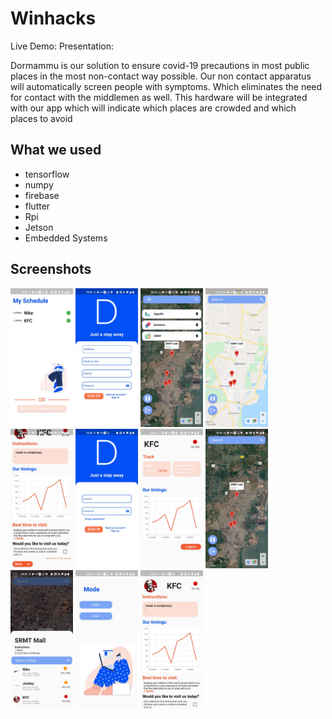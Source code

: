 # Winhacks

Live Demo: 
Presentation: 


Dormammu is our solution to ensure covid-19 precautions in most public places in the most non-contact way possible. Our non contact apparatus will automatically screen people with symptoms. Which eliminates the need for contact with the middlemen as well.
This hardware will be integrated with our app which will indicate which places are crowded and which places to avoid

## What we used
- tensorflow
- numpy
- firebase
- flutter
- Rpi
- Jetson
- Embedded Systems


## Screenshots
<img src=https://github.com/Gaurav4604/Winhacks/blob/master/Screenshots/WhatsApp%20Image%202021-03-28%20at%2020.06.47%20(1).jpeg width="100"/>
<img src="https://github.com/Gaurav4604/Winhacks/blob/master/Screenshots/WhatsApp%20Image%202021-03-28%20at%2020.06.47%20(2).jpeg"  width="100"/>
<img src="https://github.com/Gaurav4604/Winhacks/blob/master/Screenshots/WhatsApp%20Image%202021-03-28%20at%2020.06.47%20(3).jpeg"  width="100"/>
<img src="https://github.com/Gaurav4604/Winhacks/blob/master/Screenshots/WhatsApp%20Image%202021-03-28%20at%2020.06.47.jpeg"  width="100"/>
<img src="https://github.com/Gaurav4604/Winhacks/blob/master/Screenshots/WhatsApp%20Image%202021-03-28%20at%2020.06.48%20(1).jpeg"  width="100"/>
<img src="https://github.com/Gaurav4604/Winhacks/blob/master/Screenshots/WhatsApp%20Image%202021-03-28%20at%2020.06.48%20(2).jpeg"  width="100"/>
<img src="https://github.com/Gaurav4604/Winhacks/blob/master/Screenshots/WhatsApp%20Image%202021-03-28%20at%2020.06.48%20(3).jpeg"  width="100"/>
<img src="https://github.com/Gaurav4604/Winhacks/blob/master/Screenshots/WhatsApp%20Image%202021-03-28%20at%2020.06.48.jpeg"  width="100"/>
<img src="https://github.com/Gaurav4604/Winhacks/blob/master/Screenshots/WhatsApp%20Image%202021-03-28%20at%2020.06.49%20(1).jpeg"  width="100"/>
<img src="https://github.com/Gaurav4604/Winhacks/blob/master/Screenshots/WhatsApp%20Image%202021-03-28%20at%2020.06.49%20(2).jpeg"  width="100"/>
<img src="https://github.com/Gaurav4604/Winhacks/blob/master/Screenshots/WhatsApp%20Image%202021-03-28%20at%2020.06.49.jpeg"  width="100"/>




